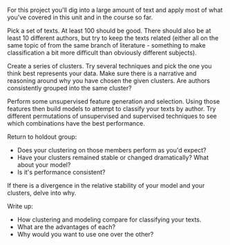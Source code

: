 For this project you'll dig into a large amount of text and apply most of what you've covered in this unit and in the course so far.

Pick a set of texts.  At least 100 should be good. There should also be at least 10 different authors, but try to keep the texts related (either all on the same topic of from the same branch of literature - something to make classification a bit more difficult than obviously different subjects).

Create a series of clusters. Try several techniques and pick the one you think best represents your data. Make sure there is a narrative and reasoning around why you have chosen the given clusters. Are authors consistently grouped into the same cluster?

Perform some unsupervised feature generation and selection.  Using those features then build models to attempt to classify your texts by author. Try different permutations of unsupervised and supervised techniques to see which combinations have the best performance.

Return to holdout group: 
- Does your clustering on those members perform as you'd expect? 
- Have your clusters remained stable or changed dramatically? What about your model? 
- Is it's performance consistent?

If there is a divergence in the relative stability of your model and your clusters, delve into why.

Write up: 
- How clustering and modeling compare for classifying your texts. 
- What are the advantages of each? 
- Why would you want to use one over the other? 
